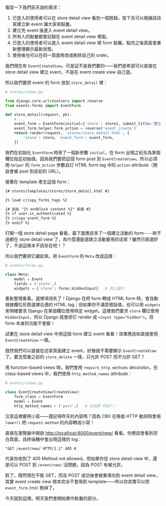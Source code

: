 複習一下我們前天說的需求：

1. 已登入的使用者可以在 store detail view 看到一個按鈕，按下去可以根據該店家建立新 event 讓大家來點餐。
2. 建立完 event 後進入 event detail view。
3. 所有人的點餐都會記錄在 event detail view 裡面。
4. 已登入的使用者可以進入 event detail view 填 form 點餐。點完之後頁面會重新整理顯示最新狀態。
5. 使用者也可以在同一頁面修改或刪除自己的 order。

我們現在有 `EventCreateView`，可是這不是我們要的——我們是希望可以直接在 store detail view 建立 event，不是在 event create view 自己選。

所以我們要把 event 的 form 放到 `store_detail` 裡：

```python
# stores/views.py

from django.core.urlresolvers import reverse
from events.forms import EventForm

def store_detail(request, pk):
    # ...
    event_form = EventForm(initial={'store': store}, submit_title='建立活動')
    event_form.helper.form_action = reverse('event_create')
    return render(request, 'stores/store_detail.html', {
        'store': store, 'event_form': event_form,
    })
```

我們在初始化 `EventForm` 時用了一個新參數 `initial`，在 form 出現之前先為某個欄位指定初始值。因為我們要把這個 form post 到 `EventCreateView`，所以必須用 `helper` 的 `form_action` 參數自訂 HTML form tag 中的 `action` attribute（預設會被 post 到目前的 URL）。

接著在 template 產生這個 form：

```html
{# stores/templates/stores/store_detail.html #}

{% load crispy_forms_tags %}

{# 加在 "{% endblock content %}" 前面 #}
{% if user.is_authenticated %}
{% crispy event_form %}
{% endif %}
```

打開一個 store detail page 看看，最下面應該多了一個建立活動的 form⋯⋯欸不過都在 store detail view 了，為什麼還能選建立活動要用的店家？雖然已經選好了，不過這根本不該存在吧！？

所以我們要把它藏起來。把 `EventForm` 的 `Meta` 改成這樣：

```python
# events/forms.py

class Meta:
    model = Event
    fields = ('store',)
    widgets = {'store': forms.HiddenInput}   # 加上這行
```

重新整理看看。選擇項消失了！Django 在把 form 轉成 HTML form 時，會自動根據欄位形態選擇合適的 HTML tag；但如果你不滿意預設值，也可以用 `widgets` 來明確要求 Django 在某個欄位使用特定 widget。這裡我們要求 `store` 欄位使用 `HiddenInput`，所以 Django 就會把它 render 成 `<input type="hidden">`。但 form 本身的功能不會變！

試著在 store detail view 中用這個 form 建立 event 看看！效果應該和直接使用 `EventCreateView` 一樣。

既然我們可以直接在店家頁面建立 event，好像就不需要顯示 `EventCreateView` 了。要怎麼像之前的 `store_delete` 一樣，只允許 POST 而不允許 GET？

用 function-based views 時，我們會用 `require_http_methods` decorator。在 class-based views 中，我們使用 `http_method_names` attribute：

```python
# events/views.py

class EventCreateView(CreateView):
    form_class = EventForm
    model = Event
    http_method_names = ('post',)   # 只允許 POST！
```

注意這裡要用小寫——還記得昨天的內容嗎？因為 CBV 在檢查 HTTP 動詞時會用 `lower()` 把 `request.method` 的內容轉成小寫！

直接在瀏覽器中開啟 <http://localhost:8000/event/new/> 看看。你應該會看到空白頁面，且終端機中會出現這樣的 log：

```
"GET /event/new/ HTTP/1.1" 405 0
```

代表你收到了 405 Method not allowed。但如果你從 store detail view 中，還是可以 POST 到 `/event/new/` 沒問題，因為 POST 有被允許。

對了，既然現在不能 GET，而且 POST 成功後會被重導向到 event detail view，其實 event create view 根本完全不會用到 template——所以你其實可以把 `event_form.html` 刪掉了。

今天就到這裡。明天我們會開始實作點餐的部分。